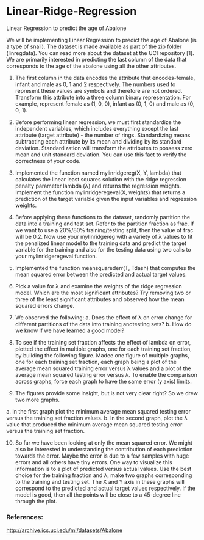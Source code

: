 # Linear-Ridge-Regression
Linear Regression to predict the age of Abalone

We will be implementing Linear Regression to predict the age of Abalone (is a type of snail). The dataset is made available as part of the zip folder (linregdata). You can read more about the dataset at the UCI repository [1]. We are primarily interested in predicting the last column of the data that corresponds to the age of the abalone using all the other attributes.

1. The first column in the data encodes the attribute that encodes-female, infant and male as 0, 1 and 2 respectively. The numbers used to represent these values are symbols and therefore are not ordered. Transform this attribute into a three column binary representation. 
For example, represent female as (1, 0, 0), infant as (0, 1, 0) and male as (0, 0, 1).

2. Before performing linear regression, we must first standardize the independent variables, which includes everything except the last attribute (target attribute) - the number of rings. Standardizing means subtracting each attribute by its mean and dividing by its standard deviation. Standardization will transform the attributes to possess zero mean and unit standard deviation. You can use this fact to verify the correctness of your code.

3. Implemented the function named mylinridgereg(X, Y, lambda) that calculates the linear least squares solution with the ridge regression penalty parameter lambda (λ) and returns the regression weights. Implement the function mylinridgeregeval(X, weights) that returns a prediction of the target variable given the input variables and regression weights.

4. Before applying these functions to the dataset, randomly partition the data into a training and test set. Refer to the partition fraction as frac. If we want to use a 20%/80% training/testing split, then the value of frac will be 0.2. Now use your mylinridgereg with a variety of λ values to fit the penalized linear model to the training data and predict the target variable for the training and also for the testing data using two calls to your mylinridgeregeval function.

5. Implemented the function meansquarederr(T, Tdash) that computes the mean squared error between the predicted and actual target values.

6. Pick a value for λ and examine the weights of the ridge regression model. Which are the most significant attributes? Try removing two or three of the least significant attributes and observed how the mean squared errors change.

7. We observed the following:
  a. Does the effect of λ on error change for different partitions of the data into training andtesting sets?
	b. How do we know if we have learned a good model?
  
8. To see if the training set fraction affects the effect of lambda on error, plotted the effect in multiple graphs, one for each training set fraction, by building the following figure. Madee one figure of multiple graphs, one for each training set fraction, each graph being a plot of the average mean squared training error versus λ values and a plot of the average mean squared testing error versus λ. To enable the comparison across graphs, force each graph to have the same error (y axis) limits. 

9. The figures provide some insight, but is not very clear right? So we drew two more graphs.

  a. In the first graph plot the minimum average mean squared testing error versus the training set fraction values. 
  b. In the second graph, plot the λ value that produced the minimum average mean squared testing error versus the training set fraction.

10. So far we have been looking at only the mean squared error. We might also be interested in understanding the contribution of each prediction towards the error. Maybe the error is due to a few samples with huge errors and all others have tiny errors. One way to visualize this information is to a plot of predicted versus actual values. Use the best choice for the training fraction and λ, make two graphs corresponding to the training and testing set. The X and Y axis in these graphs will correspond to the predicted and actual target values respectively. If the model is good, then all the points will be close to a 45-degree line through the plot.

### References:
http://archive.ics.uci.edu/ml/datasets/Abalone	
